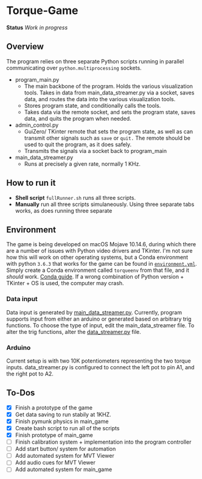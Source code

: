 # Torque-Game

**Status** *Work in progress*

## Overview
The program relies on three separate Python scripts running in parallel communicating over `python.multiprocessing` sockets. 
- program_main.py
	- The main backbone of the program. Holds the various visualization tools. Takes in data from main_data_streamer.py via a socket, saves data, and routes the data into the various visualization tools. 
	- Stores program state, and conditionally calls the tools.
	- Takes data via the remote socket, and sets the program state, saves data, and quits the program when needed. 
- admin_control.py
	- GuiZero/ TKinter remote that sets the program state, as well as can transmit other signals such as `save` or `quit.` The remote should be used to quit the program, as it does safely.
	- Transmits the signals via a socket back to program_main
- main_data_streamer.py
	- Runs at precisely a given rate, normally 1 KHz. 

## How to run it
- **Shell script** `fullRunner.sh` runs all three scripts.
- **Manually** run all three scripts simulaneously. Using three separate tabs works, as does running three separate 

## Environment
The game is being developed on macOS Mojave 10.14.6, during which there are a number of issues with Python video drivers and TKinter. I'm not sure how this will work on other operating systems, but a Conda environment with python `3.6.3` that works for the game can be found in [`environment.yml`](environment/environment.yml). Simply create a Conda environment called `torqueenv` from that file, and it *should* work. [Conda guide](https://docs.conda.io/projects/conda/en/latest/user-guide/tasks/manage-environments.html#creating-an-environment-from-an-environment-yml-file). 
If a wrong combination of Python version + TKinter + OS is used, the computer may crash. 

### Data input
Data input is generated by [main_data_streamer.py](main_data_streamer.py). Currently, program supports input from either an arduino or generated based on arbitrary trig functions. To choose the type of input, edit the main_data_streamer file. To alter the trig functions, alter the [data_streamer.py](data_streamer.py) file. 

### Arduino
Current setup is with two 10K potentiometers representing the two torque inputs. data_streamer.py is configured to connect the left pot to pin A1, and the right pot to A2.

## To-Dos
- [X] Finish a prototype of the game
- [X] Get data saving to run stabily at 1KHZ.
- [X] Finish pymunk physics in main_game
- [X] Create bash script to run all of the scripts
- [X] Finish prototype of main_game
- [ ] Finish calibration system + implementation into the program controller
- [ ] Add start button/ system for automation
- [ ] Add automated system for MVT Viewer
- [ ] Add audio cues for MVT Viewer
- [ ] Add automated system for main_game

